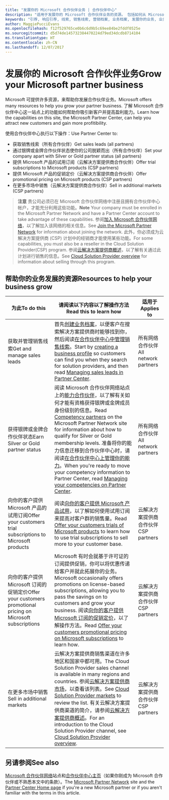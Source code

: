 ```yaml
---
title: "发展你的 Microsoft 合作伙伴业务 | 合作伙伴中心"
description: "适用于发展你的 Microsoft 合作伙伴业务的资源。 包括如何从 Microsoft 获得销售线索（引荐）。"
keywords: "引荐, 响应引荐, 线索, 销售线索, 营销档案, 业务档案, 发展你的业务, 业务机会, 能力, 银牌成员资格, 金牌成员资格, 试用产品/服务, 市场扩张, 国家云"
author: MaggiePucciEvans
ms.openlocfilehash: f12f529765ce0b6c6d9b5c69ee84be2fddf0525e
ms.sourcegitcommit: d5d74de145732384470224d79ed34dcdb8714104
ms.translationtype: HT
ms.contentlocale: zh-CN
ms.lasthandoff: 12/07/2017
---
```

# <a name="grow-your-microsoft-partner-business"></a><span data-ttu-id="eeb0d-105">发展你的 Microsoft 合作伙伴业务</span><span class="sxs-lookup"><span data-stu-id="eeb0d-105">Grow your Microsoft partner business</span></span> 

<span data-ttu-id="eeb0d-106">Microsoft 可提供许多资源，来帮助你发展合作伙伴业务。</span><span class="sxs-lookup"><span data-stu-id="eeb0d-106">Microsoft offers many resources to help you grow your partner business.</span></span> <span data-ttu-id="eeb0d-107">了解 Microsoft 合作伙伴中心这一站点上的功能如何帮助你吸引新客户并提高盈利能力。</span><span class="sxs-lookup"><span data-stu-id="eeb0d-107">Learn how the capabilities on this site, the Microsoft Partner Center, can help you attract new customers and gain more profitibility.</span></span> 

<span data-ttu-id="eeb0d-108">使用合作伙伴中心执行以下操作：</span><span class="sxs-lookup"><span data-stu-id="eeb0d-108">Use Partner Center to:</span></span>

-   <span data-ttu-id="eeb0d-109">获取销售线索（所有合作伙伴）</span><span class="sxs-lookup"><span data-stu-id="eeb0d-109">Get sales leads (all partners)</span></span>
-   <span data-ttu-id="eeb0d-110">通过银牌或金牌合作伙伴状态使你的公司脱颖而出（所有合作伙伴）</span><span class="sxs-lookup"><span data-stu-id="eeb0d-110">Set your company apart with Silver or Gold partner status (all partners)</span></span>
-   <span data-ttu-id="eeb0d-111">提供 Microsoft 产品的试用订阅（云解决方案提供商合作伙伴）</span><span class="sxs-lookup"><span data-stu-id="eeb0d-111">Offer trial subscriptions to Microsoft products (CSP partners)</span></span>
-   <span data-ttu-id="eeb0d-112">提供 Microsoft 产品的促销定价（云解决方案提供商合作伙伴）</span><span class="sxs-lookup"><span data-stu-id="eeb0d-112">Offer promotional pricing on Microsoft products (CSP partners)</span></span>
-   <span data-ttu-id="eeb0d-113">在更多市场中销售（云解决方案提供商合作伙伴）</span><span class="sxs-lookup"><span data-stu-id="eeb0d-113">Sell in additional markets (CSP partners)</span></span>

><span data-ttu-id="eeb0d-114">**注意** 贵公司必须已在 Microsoft 合作伙伴网络中注册且拥有合作伙伴中心帐户，才能充分利用这些功能。</span><span class="sxs-lookup"><span data-stu-id="eeb0d-114">**Note** Your company must be enrolled in the Microsoft Partner Network and have a Partner Center account to take advantage of these capabilities.</span></span> <span data-ttu-id="eeb0d-115">参阅[加入 Microsoft 合作伙伴网络](mpn-overview.md)，以了解加入该网络的相关信息。</span><span class="sxs-lookup"><span data-stu-id="eeb0d-115">See [Join the Microsoft Partner Network](mpn-overview.md) for information about joining the network.</span></span> <span data-ttu-id="eeb0d-116">此外，你必须成为云解决方案提供商 (CSP) 计划中的经销商才能使用某些功能。</span><span class="sxs-lookup"><span data-stu-id="eeb0d-116">For some capabilities, you must also be a reseller in the Cloud Solution Provider(CSP) program.</span></span> <span data-ttu-id="eeb0d-117">参阅[云解决方案提供商概述](csp-overview.md)，以了解有关通过此计划进行销售的信息。</span><span class="sxs-lookup"><span data-stu-id="eeb0d-117">See [Cloud Solution Provider overview](csp-overview.md) for information about selling through this program.</span></span>

## <a name="resources-to-help-your-business-grow"></a><span data-ttu-id="eeb0d-118">帮助你的业务发展的资源</span><span class="sxs-lookup"><span data-stu-id="eeb0d-118">Resources to help your business grow</span></span>

|  **<span data-ttu-id="eeb0d-119">为此</span><span class="sxs-lookup"><span data-stu-id="eeb0d-119">To do this</span></span>**  |  **<span data-ttu-id="eeb0d-120">请阅读以下内容以了解操作方法</span><span class="sxs-lookup"><span data-stu-id="eeb0d-120">Read this to learn how</span></span>**  |  **<span data-ttu-id="eeb0d-121">适用于</span><span class="sxs-lookup"><span data-stu-id="eeb0d-121">Applies to</span></span>**  |
|--------------|-----------|--------------
| <span data-ttu-id="eeb0d-122">获取并管理销售线索</span><span class="sxs-lookup"><span data-stu-id="eeb0d-122">Get and manage sales leads</span></span> | <span data-ttu-id="eeb0d-123">首先[创建业务档案](create-a-marketing-profile.md)，以便客户在搜索解决方案提供商时能够找到你，然后阅读[在合作伙伴中心中管理销售线索](responding-to-referrals.md)。</span><span class="sxs-lookup"><span data-stu-id="eeb0d-123">Start by [creating a business profile](create-a-marketing-profile.md) so customers can find you when they search for solution providers, and then read [Managing sales leads in Partner Center](responding-to-referrals.md).</span></span> | <span data-ttu-id="eeb0d-124">所有网络合作伙伴</span><span class="sxs-lookup"><span data-stu-id="eeb0d-124">All network partners</span></span> |
| <span data-ttu-id="eeb0d-125">获得银牌或金牌合作伙伴状态</span><span class="sxs-lookup"><span data-stu-id="eeb0d-125">Earn Silver or Gold partner status</span></span> | <span data-ttu-id="eeb0d-126">阅读 Microsoft 合作伙伴网络站点上的[能力合作伙伴](https://partner.microsoft.com/membership/competencies)，以了解有关如何才能有资格获得银牌或金牌成员身份级别的信息。</span><span class="sxs-lookup"><span data-stu-id="eeb0d-126">Read [Competency partners](https://partner.microsoft.com/membership/competencies) on the Microsoft Partner Network site for information about how to qualify for Silver or Gold membership levels.</span></span> <span data-ttu-id="eeb0d-127">准备将你的能力信息迁移到合作伙伴中心时，请阅读[在合作伙伴中心上管理你的能力](competencies.md)。</span><span class="sxs-lookup"><span data-stu-id="eeb0d-127">When you're ready to move your competency information to Partner Center, read [Managing your competencies on Partner Center](competencies.md).</span></span> | <span data-ttu-id="eeb0d-128">所有网络合作伙伴</span><span class="sxs-lookup"><span data-stu-id="eeb0d-128">All network partners</span></span> |
| <span data-ttu-id="eeb0d-129">向你的客户提供 Microsoft 产品的试用订阅</span><span class="sxs-lookup"><span data-stu-id="eeb0d-129">Offer your customers trial subscriptions to Microsoft products</span></span> | <span data-ttu-id="eeb0d-130">阅读[向你的客户提供 Microsoft 产品试用](offer-your-customers-trials-of-microsoft-products.md)，以了解如何使用试用订阅来提高对客户群的销售量。</span><span class="sxs-lookup"><span data-stu-id="eeb0d-130">Read [Offer your customers trials of Microsoft products](offer-your-customers-trials-of-microsoft-products.md) to learn how to use trial subscriptions to sell more to your customer base.</span></span>| <span data-ttu-id="eeb0d-131">云解决方案提供商合作伙伴</span><span class="sxs-lookup"><span data-stu-id="eeb0d-131">CSP partners</span></span> |
| <span data-ttu-id="eeb0d-132">向你的客户提供 Microsoft 订阅的促销定价</span><span class="sxs-lookup"><span data-stu-id="eeb0d-132">Offer your customers promotional pricing on Microsoft subscriptions</span></span> | <span data-ttu-id="eeb0d-133">Microsoft 有时会就基于许可证的订阅提供促销，你可以将优惠传递给客户并就此拓展你的业务。</span><span class="sxs-lookup"><span data-stu-id="eeb0d-133">Microsoft occasionally offers promotions on license-based subscriptions, allowing you to pass the savings on to customers and grow your business.</span></span> <span data-ttu-id="eeb0d-134">阅读[向你的客户提供 Microsoft 订阅的促销定价](promotions.md)，以了解操作方法。</span><span class="sxs-lookup"><span data-stu-id="eeb0d-134">Read [Offer your customers promotional pricing on Microsoft subscriptions](promotions.md) to learn how.</span></span> | <span data-ttu-id="eeb0d-135">云解决方案提供商合作伙伴</span><span class="sxs-lookup"><span data-stu-id="eeb0d-135">CSP partners</span></span> |
| <span data-ttu-id="eeb0d-136">在更多市场中销售</span><span class="sxs-lookup"><span data-stu-id="eeb0d-136">Sell in additional markets</span></span> | <span data-ttu-id="eeb0d-137">云解决方案提供商销售渠道在许多地区和国家中都可用。</span><span class="sxs-lookup"><span data-stu-id="eeb0d-137">The Cloud Solution Provider sales channel is available in many regions and countries.</span></span> <span data-ttu-id="eeb0d-138">参阅[云解决方案提供商市场](agreements.md)，以查看该列表。</span><span class="sxs-lookup"><span data-stu-id="eeb0d-138">See [Cloud Solution Provider markets](agreements.md) to review the list.</span></span> <span data-ttu-id="eeb0d-139">有关云解决方案提供商渠道的简介，请参阅[云解决方案提供商概述](csp-overview.md)。</span><span class="sxs-lookup"><span data-stu-id="eeb0d-139">For an introduction to the Cloud Solution Provider channel, see [Cloud Solution Provider overview](csp-overview.md).</span></span>  | <span data-ttu-id="eeb0d-140">云解决方案提供商合作伙伴</span><span class="sxs-lookup"><span data-stu-id="eeb0d-140">CSP partners</span></span> |

## <a name="see-also"></a><span data-ttu-id="eeb0d-141">另请参阅</span><span class="sxs-lookup"><span data-stu-id="eeb0d-141">See also</span></span>

<span data-ttu-id="eeb0d-142">[Microsoft 合作伙伴网络](https://partner.microsoft.com)站点和[合作伙伴中心主页](https://partnercenter.microsoft.com/partner/home)（如果你刚成为 Microsoft 合作伙伴或不熟悉本文中的条款）。</span><span class="sxs-lookup"><span data-stu-id="eeb0d-142">The [Microsoft Partner Network](https://partner.microsoft.com) site and the [Partner Center Home page](https://partnercenter.microsoft.com/partner/home) if you're a new Microsoft partner or if you aren't familiar with the terms in this article.</span></span>

